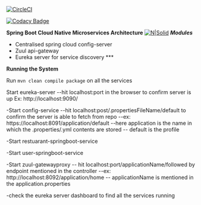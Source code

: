 [![CircleCI](https://circleci.com/gh/stackroute/boeing-w1-e-play.svg?style=svg)](https://circleci.com/gh/stackroute/boeing-w1-e-play)

[![Codacy Badge](https://api.codacy.com/project/badge/Grade/98bb105375a44616ae536ba510cfed87)](https://www.codacy.com/app/abdulrahemansyed/boeing-w1-e-play?utm_source=github.com&amp;utm_medium=referral&amp;utm_content=stackroute/boeing-w1-e-play&amp;utm_campaign=Badge_Grade)

**Spring Boot Cloud Native Microservices Architecture**
[![N|Solid](https://spring.io/img/homepage/icon-spring-cloud-data-flow.svg)](https://spring.io/img/homepage/icon-spring-cloud-data-flow.svg)
***Modules***

- Centralised spring cloud config-server
- Zuul api-gateway 
- Eureka server for service discovery ***

****Running the System****

Run ```mvn clean compile package``` on all the services

 Start eureka-server 
	--hit localhost:port in the browser to confirm server is up 
     Ex: http://localhost:9090/

-Start config-service 
	--hit localhost:post/.propertiesFileName/default to confirm the server is able to fetch from repo
		--ex: https://localhost:8091/application/default
			--here application is  the name in which the .properties/.yml contents are stored
			-- default is the profile 

-Start restuarant-springboot-service

-Start user-springboot-service

-Start zuul-gatewayproxy
	-- hit localhost:port/applicationName/followed by endpoint mentioned in the controller
		--ex: http://localhost:8092/application/home
		-- applicationName is mentioned in the application.properties

-check the eureka server dashboard to find all the services running
